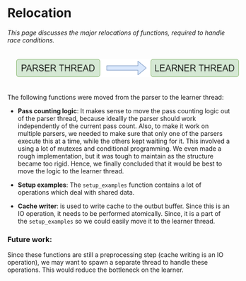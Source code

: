 # Relocation
*This page discusses the major relocations of functions, required to handle race conditions.*

<a><img style="padding: 20px;" alt="drawing" src="p_to_l.png" width="1000"></a>

The following functions were moved from the parser to the learner thread:

* **Pass counting logic**: It makes sense to move the pass counting logic out of the parser thread, because ideallly the parser should work independently of the current pass count. Also, to make it work on multiple parsers, we needed to make sure that only one of the parsers execute this at a time, while the others kept waiting for it. This involved a using a lot of mutexes and conditional programming. We even made a rough implementation, but it was tough to maintain as the structure became too rigid. Hence, we finally concluded that it would be best to move the logic to the learner thread.

* **Setup examples**: The `setup_examples` function contains a lot of operations which deal with shared data. 

* **Cache writer**: is used to write cache to the outbut buffer. Since this is an IO operation, it needs to be performed atomically. Since, it is a part of the `setup_examples` so we could easily move it to the learner thread.

### Future work:
Since these functions are still a preprocessing step (cache writing is an IO operation), we may want to spawn a separate thread to handle these operations. This would reduce the bottleneck on the learner.